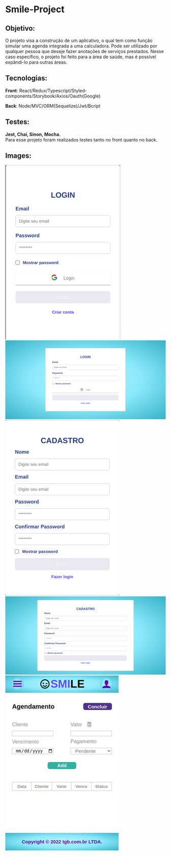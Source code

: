 # Smile-Project

## Objetivo:

O projeto visa a construção de um aplicativo, o qual tem como função simular uma agenda integrada a uma calculadora.
Pode ser utilizado por qualquer pessoa que deseje fazer anotações de serviços prestados.
Nesse caso específico, o projeto foi feito para a área de saúde, mas é possível expândi-lo para outras áreas.

## Tecnologias:

<strong>Front</strong>:
React/Redux/Typescript/Styled-components/Storybook/Axios/Oauth(Google)

<strong>Back</strong>:
Node/MVC/ORM(Sequelize)/Jwt/Bcript

## Testes:
 <strong>Jest, Chai, Sinon, Mocha.</strong>
 <br />
 Para esse projeto foram realizados testes tanto no front quanto no back.

## Images:

![Login Mobile](./imgs/login-mobile.png) <br/>
![Login Desktop](./imgs/login-desktop.png) <br/>
![Cadastro Mobile](./imgs/register-mobile.png) <br/>
![Cadastro Desktop](./imgs/register-desktop.png) <br/>
![Main Mobile](./imgs/main-mobile.png) <br/>
